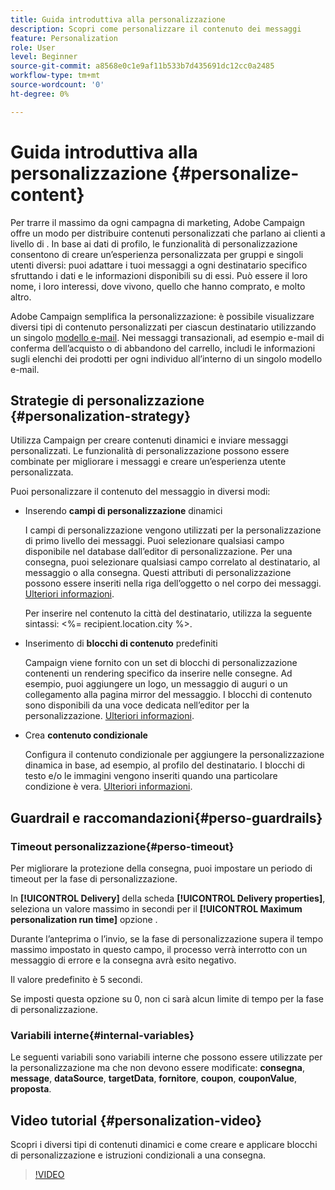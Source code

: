 ```yaml
---
title: Guida introduttiva alla personalizzazione
description: Scopri come personalizzare il contenuto dei messaggi
feature: Personalization
role: User
level: Beginner
source-git-commit: a8568e0c1e9af11b533b7d435691dc12cc0a2485
workflow-type: tm+mt
source-wordcount: '0'
ht-degree: 0%

---
```


# Guida introduttiva alla personalizzazione {#personalize-content}

Per trarre il massimo da ogni campagna di marketing, Adobe Campaign offre un modo per distribuire contenuti personalizzati che parlano ai clienti a livello di . In base ai dati di profilo, le funzionalità di personalizzazione consentono di creare un’esperienza personalizzata per gruppi e singoli utenti diversi: puoi adattare i tuoi messaggi a ogni destinatario specifico sfruttando i dati e le informazioni disponibili su di essi. Può essere il loro nome, i loro interessi, dove vivono, quello che hanno comprato, e molto altro.

Adobe Campaign semplifica la personalizzazione: è possibile visualizzare diversi tipi di contenuto personalizzati per ciascun destinatario utilizzando un singolo [modello e-mail](create-templates.md). Nei messaggi transazionali, ad esempio e-mail di conferma dell’acquisto o di abbandono del carrello, includi le informazioni sugli elenchi dei prodotti per ogni individuo all’interno di un singolo modello e-mail.


## Strategie di personalizzazione {#personalization-strategy}

Utilizza Campaign per creare contenuti dinamici e inviare messaggi personalizzati. Le funzionalità di personalizzazione possono essere combinate per migliorare i messaggi e creare un’esperienza utente personalizzata.

Puoi personalizzare il contenuto del messaggio in diversi modi:

* Inserendo **campi di personalizzazione** dinamici

   I campi di personalizzazione vengono utilizzati per la personalizzazione di primo livello dei messaggi. Puoi selezionare qualsiasi campo disponibile nel database dall’editor di personalizzazione. Per una consegna, puoi selezionare qualsiasi campo correlato al destinatario, al messaggio o alla consegna. Questi attributi di personalizzazione possono essere inseriti nella riga dell’oggetto o nel corpo dei messaggi. [Ulteriori informazioni](personalization-fields.md).

   Per inserire nel contenuto la città del destinatario, utilizza la seguente sintassi: &lt;%= recipient.location.city %>.

* Inserimento di **blocchi di contenuto** predefiniti

   Campaign viene fornito con un set di blocchi di personalizzazione contenenti un rendering specifico da inserire nelle consegne. Ad esempio, puoi aggiungere un logo, un messaggio di auguri o un collegamento alla pagina mirror del messaggio. I blocchi di contenuto sono disponibili da una voce dedicata nell’editor per la personalizzazione. [Ulteriori informazioni](personalization-blocks.md).

* Crea **contenuto condizionale**

   Configura il contenuto condizionale per aggiungere la personalizzazione dinamica in base, ad esempio, al profilo del destinatario. I blocchi di testo e/o le immagini vengono inseriti quando una particolare condizione è vera. [Ulteriori informazioni](conditions.md).

<!--* Add **personalized offers**
    
    Insert personalized offers in your message content, depending on the recipient location, the current weather, or the last purchase order.
-->


## Guardrail e raccomandazioni{#perso-guardrails}

### Timeout personalizzazione{#perso-timeout}

Per migliorare la protezione della consegna, puoi impostare un periodo di timeout per la fase di personalizzazione.

In **[!UICONTROL Delivery]** della scheda **[!UICONTROL Delivery properties]**, seleziona un valore massimo in secondi per il **[!UICONTROL Maximum personalization run time]** opzione .

Durante l’anteprima o l’invio, se la fase di personalizzazione supera il tempo massimo impostato in questo campo, il processo verrà interrotto con un messaggio di errore e la consegna avrà esito negativo.

Il valore predefinito è 5 secondi.

Se imposti questa opzione su 0, non ci sarà alcun limite di tempo per la fase di personalizzazione.


### Variabili interne{#internal-variables}

Le seguenti variabili sono variabili interne che possono essere utilizzate per la personalizzazione ma che non devono essere modificate: **consegna**, **message**, **dataSource**, **targetData**, **fornitore**, **coupon**, **couponValue**, **proposta**.


## Video tutorial {#personalization-video}

Scopri i diversi tipi di contenuti dinamici e come creare e applicare blocchi di personalizzazione e istruzioni condizionali a una consegna.


>[!VIDEO](https://video.tv.adobe.com/v/335734?quality=12)